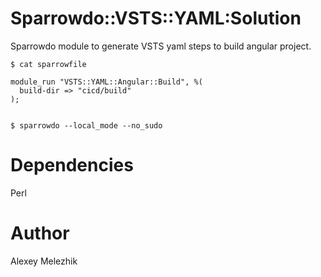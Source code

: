 # Sparrowdo::VSTS::YAML:Solution

Sparrowdo module to generate VSTS yaml steps to build angular project.

    $ cat sparrowfile

    module_run "VSTS::YAML::Angular::Build", %(
      build-dir => "cicd/build"
    );


    $ sparrowdo --local_mode --no_sudo

# Dependencies 

Perl

# Author

Alexey Melezhik


